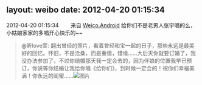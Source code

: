 layout: weibo
date: 2012-04-20 01:15:34
---
<meta name="referrer" content="no-referrer" />

2012-04-20 01:15:34  &nbsp;&nbsp;&nbsp;&nbsp;&nbsp;&nbsp; 来自 <a href="http://app.weibo.com/t/feed/l4RWD" rel="nofollow">Weico.Android</a>
给你们不是老男人张宇唱的么，小姑娘家家的多唱开心快乐的~~
>  @昕love萱: 翻出曾经的照片，看着曾经和宝一起的日子，那些永远是最美好的回忆。怀旧，不是沧桑，而是重情，惜缘......大后天你就要订婚了，我没办法参加了，不过你结婚那天我一定会去的，因为伴娘的位置我早已预订，你说等你结婚让我给你唱《给你们》，到时候一定会的！祝你们幸福美满！你永远的闺蜜...... ​​​
>  ![图片](https://ww3.sinaimg.cn/large/6958d0e3jw1ds5b7wh6wmj.jpg)

